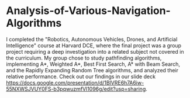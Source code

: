 # Analysis-of-Various-Navigation-Algorithms

I completed the "Robotics, Autonomous Vehicles, Drones, and Artificial Intelligence" course at Harvard DCE, where the final project was a group project requiring a deep investigation into a related subject not covered in the curriculum. My group chose to study pathfinding algorithms, implementing A*, Weighted A*, Best First Search, A* with Beam Search, and the Rapidly Expanding Random Tree algorithms, and analyzed their relative performance. Check out our findings in our slide deck https://docs.google.com/presentation/d/1BlVRE6h7A6iw-55NXWSJVUY0FS-b3pqwuzmfVl1096g/edit?usp=sharing.
